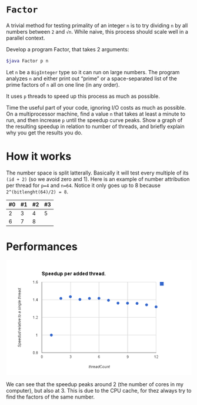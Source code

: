 `Factor`
========

A trivial method for testing primality of an integer `n` is to try dividing `n` by all numbers between `2` and `√n`. While naive, this process should scale well in a parallel context.

Develop a program Factor, that takes 2 arguments:

```bash
$java Factor p n
```

Let `n` be a `BigInteger` type so it can run on large numbers. The program analyzes `n` and either print out “prime” or a space-separated list of the prime factors of `n` all on one line (in any order).

It uses `p` threads to speed up this process as much as possible.

Time the useful part of your code, ignoring I/O costs as much as possible. On a multiprocessor machine, find a value `n` that takes at least a minute to run, and then increase `p` until the speedup curve peaks. Show a graph of the resulting speedup in relation to number of threads, and briefly explain why you get the results you do.

# How it works

The number space is split latterally. Basically it will test every multiple of its `(id + 2)` (so we avoid zero and 1). Here is an example of number attribution per thread for `p=4` and `n=64`. Notice it only goes up to 8 because `2^(bitlenght(64)/2) = 8`.

| #0| #1| #2| #3|
|---|---|---|---|
| 2 | 3	| 4	| 5	|
| 6	| 7	| 8	|   |


# Performances

![Speedup Graph](https://raw.githubusercontent.com/cadesalaberry/Factor/master/assets/speedup.png)

We can see that the speedup peaks around 2 (the number of cores in my computer), but also at 3. This is due to the CPU cache, for thez always try to find the factors of the same number. 